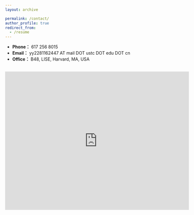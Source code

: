 ```yaml
---
layout: archive

permalink: /contact/
author_profile: true
redirect_from:
  - /resume
---
```


- **Phone：** 617 256 8015
- **Email：** yy2281162447 AT mail DOT ustc DOT edu DOT cn
- **Office：** B48, LISE, Harvard, MA, USA
<br/>
<iframe src="https://www.google.com/maps/place/The+Laboratory+for+Integrated+Science+and+Engineering/@42.3772949,-71.1189734,17z/data=!3m2!4b1!5s0x89e3774169ecaa7d:0x915c9a62e2cef801!4m6!3m5!1s0x89e377416a724fd9:0x9f1d6fa7e54e3c17!8m2!3d42.3772949!4d-71.1163931!16s%2Fg%2F11bxfs6k27?entry=ttu" width="600" height="450" frameborder="0" style="border:0;" allowfullscreen=""></iframe>

